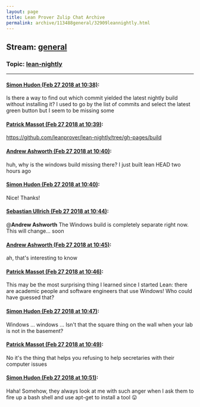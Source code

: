 ```yaml
---
layout: page
title: Lean Prover Zulip Chat Archive 
permalink: archive/113488general/32909leannightly.html
---
```


## Stream: [general](index.html)
### Topic: [lean-nightly](32909leannightly.html)

---

#### [Simon Hudon (Feb 27 2018 at 10:38)](https://leanprover.zulipchat.com/#narrow/stream/113488-general/topic/lean-nightly/near/123035727):
Is there a way to find out which commit yielded the latest nightly build without installing it? I used to go by the list of commits and select the latest green button but I seem to be missing some

#### [Patrick Massot (Feb 27 2018 at 10:39)](https://leanprover.zulipchat.com/#narrow/stream/113488-general/topic/lean-nightly/near/123035740):
https://github.com/leanprover/lean-nightly/tree/gh-pages/build

#### [Andrew Ashworth (Feb 27 2018 at 10:40)](https://leanprover.zulipchat.com/#narrow/stream/113488-general/topic/lean-nightly/near/123035795):
huh, why is the windows build missing there? I just built lean HEAD two hours ago

#### [Simon Hudon (Feb 27 2018 at 10:40)](https://leanprover.zulipchat.com/#narrow/stream/113488-general/topic/lean-nightly/near/123035796):
Nice! Thanks!

#### [Sebastian Ullrich (Feb 27 2018 at 10:44)](https://leanprover.zulipchat.com/#narrow/stream/113488-general/topic/lean-nightly/near/123035869):
@**Andrew Ashworth** The Windows build is completely separate right now. This will change... soon

#### [Andrew Ashworth (Feb 27 2018 at 10:45)](https://leanprover.zulipchat.com/#narrow/stream/113488-general/topic/lean-nightly/near/123035927):
ah, that's interesting to know

#### [Patrick Massot (Feb 27 2018 at 10:46)](https://leanprover.zulipchat.com/#narrow/stream/113488-general/topic/lean-nightly/near/123035981):
This may be the most surprising thing I learned since I started Lean: there are academic people and software engineers that use Windows! Who could have guessed that?

#### [Simon Hudon (Feb 27 2018 at 10:47)](https://leanprover.zulipchat.com/#narrow/stream/113488-general/topic/lean-nightly/near/123035997):
Windows ... windows ... Isn't that the square thing on the wall when your lab is not in the basement?

#### [Patrick Massot (Feb 27 2018 at 10:49)](https://leanprover.zulipchat.com/#narrow/stream/113488-general/topic/lean-nightly/near/123036047):
No it's the thing that helps you refusing to help secretaries with their computer issues

#### [Simon Hudon (Feb 27 2018 at 10:51)](https://leanprover.zulipchat.com/#narrow/stream/113488-general/topic/lean-nightly/near/123036130):
Haha! Somehow, they always look at me with such anger when I ask them to fire up a bash shell and use apt-get to install a tool :stuck_out_tongue:

